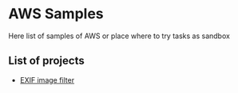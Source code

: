 # AWS Samples

Here list of samples of AWS or place where to try tasks as sandbox

## List of projects

 - [EXIF image filter ](exif_filter/README.md)